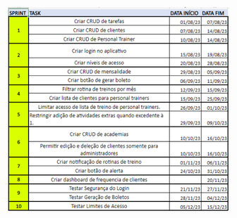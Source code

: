 <img src="https://github.com/FelipeASousa/trabalho_semestral_FGTI/blob/main/DistribuicaoBacklog/Distribuicao_Backlog.PNG?raw=true"/>
